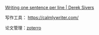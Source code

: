 
[Writing one sentence per line | Derek Sivers](https://sive.rs/1s)


写作工具：
https://calmlywriter.com/


论文管理：[zoterro](https://www.zotero.org/)
